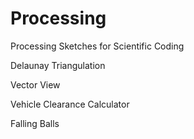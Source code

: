 # Processing
Processing Sketches for Scientific Coding

Delaunay Triangulation

Vector View

Vehicle Clearance Calculator

Falling Balls
